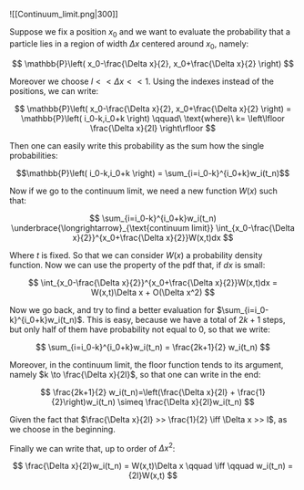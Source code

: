 

![[Continuum_limit.png|300]]

Suppose we fix a position $x_0$ and we want to evaluate the probability that a particle lies in a region of width $\Delta x$ centered around $x_0$, namely:

$$ \mathbb{P}\left( x_0-\frac{\Delta x}{2}, x_0+\frac{\Delta x}{2} \right) $$

Moreover we choose $l<<\Delta x <<1$.
Using the indexes instead of the positions, we can write:

$$ \mathbb{P}\left( x_0-\frac{\Delta x}{2}, x_0+\frac{\Delta x}{2} \right) = \mathbb{P}\left( i_0-k,i_0+k \right) \qquad\ \text{where}\ k= \left\lfloor \frac{\Delta x}{2l} \right\rfloor $$

Then one can easily write this probability as the sum how the single probabilities:

$$\mathbb{P}\left( i_0-k,i_0+k \right) = \sum_{i=i_0-k}^{i_0+k}w_i(t_n)$$

Now if we go to the continuum limit, we need a new function $W(x)$ such that:

$$ \sum_{i=i_0-k}^{i_0+k}w_i(t_n) \underbrace{\longrightarrow}_{\text{continuum limit}} \int_{x_0-\frac{\Delta x}{2}}^{x_0+\frac{\Delta x}{2}}W(x,t)dx $$

Where $t$ is fixed. So that we can consider $W(x)$ a probability density function. Now we can use the property of the pdf that, if $dx$ is small:

$$ \int_{x_0-\frac{\Delta x}{2}}^{x_0+\frac{\Delta x}{2}}W(x,t)dx = W(x,t)\Delta x + O(\Delta x^2)  $$

Now we go back, and try to find a better evaluation for $\sum_{i=i_0-k}^{i_0+k}w_i(t_n)$. This is easy, because we have a total of $2k+1$ steps, but only half of them have probability not equal to 0, so that we write:

$$ \sum_{i=i_0-k}^{i_0+k}w_i(t_n) = \frac{2k+1}{2} w_i(t_n) $$

Moreover, in the continuum limit, the floor function tends to its argument, namely $k \to \frac{\Delta x}{2l}$, so that one can write in the end:

$$ \frac{2k+1}{2} w_i(t_n)=\left(\frac{\Delta x}{2l} + \frac{1}{2}\right)w_i(t_n) \simeq \frac{\Delta x}{2l}w_i(t_n) $$

Given the fact that $\frac{\Delta x}{2l} >> \frac{1}{2} \iff \Delta x >> l$, as we choose in the beginning.

Finally we can write that, up to order of $\Delta x^2$:

$$ \frac{\Delta x}{2l}w_i(t_n) = W(x,t)\Delta x \qquad \iff \qquad w_i(t_n) = {2l}W(x,t) $$
